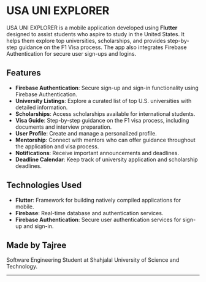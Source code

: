 # USA UNI EXPLORER

USA UNI EXPLORER is a mobile application developed using **Flutter** designed to assist students who aspire to study in the United States. It helps them explore top universities, scholarships, and provides step-by-step guidance on the F1 Visa process. The app also integrates Firebase Authentication for secure user sign-ups and logins.

## Features

- **Firebase Authentication**: Secure sign-up and sign-in functionality using Firebase Authentication.
- **University Listings**: Explore a curated list of top U.S. universities with detailed information.
- **Scholarships**: Access scholarships available for international students.
- **Visa Guide**: Step-by-step guidance on the F1 visa process, including documents and interview preparation.
- **User Profile**: Create and manage a personalized profile.
- **Mentorship**: Connect with mentors who can offer guidance throughout the application and visa process.
- **Notifications**: Receive important announcements and deadlines.
- **Deadline Calendar**: Keep track of university application and scholarship deadlines.

## Technologies Used

- **Flutter**: Framework for building natively compiled applications for mobile.
- **Firebase**: Real-time database and authentication services.
- **Firebase Authentication**: Secure user authentication services for sign-up and sign-in.

## Made by Tajree

Software Engineering Student at Shahjalal University of Science and Technology.

---
